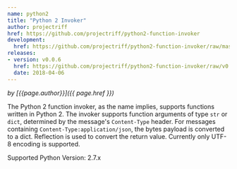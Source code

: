 ```yaml
---
name: python2
title: "Python 2 Invoker"
author: projectriff
href: https://github.com/projectriff/python2-function-invoker
development:
  href: https://github.com/projectriff/python2-function-invoker/raw/master/python2-invoker.yaml
releases:
- version: v0.0.6
  href: https://github.com/projectriff/python2-function-invoker/raw/v0.0.6/python2-invoker.yaml
  date: 2018-04-06
---
```


*by [{{page.author}}]({{ page.href }})*

The Python 2 function invoker, as the name implies, supports functions written in Python 2.  The invoker supports function arguments of type `str` or `dict`, determined by the message's `Content-Type` header.
For messages containing `Content-Type:application/json`, the bytes payload is converted to a dict. Reflection is used to convert the return value. Currently only UTF-8 encoding is supported.

Supported Python Version: 2.7.x

